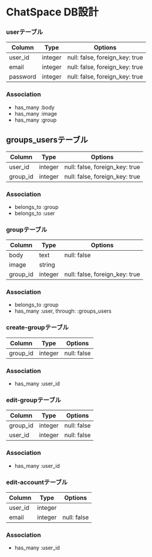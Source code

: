 # ChatSpace DB設計

### userテーブル
|Column|Type|Options|
|------|----|-------|
|user_id|integer|null: false, foreign_key: true|
|email|integer|null: false, foreign_key: true|
|password|integer|null: false, foreign_key: true|
### Association
- has_many :body
- has_many :image
- has_many :group

## groups_usersテーブル
|Column|Type|Options|
|------|----|-------|
|user_id|integer|null: false, foreign_key: true|
|group_id|integer|null: false, foreign_key: true|
### Association
- belongs_to :group
- belongs_to :user

### groupテーブル
|Column|Type|Options|
|------|----|-------|
|body|text|null: false|
|image|string||
|group_id|integer|null: false, foreign_key: true|
### Association
- belongs_to :group
- has_many :user, through: :groups_users

### create-groupテーブル
|Column|Type|Options|
|------|----|-------|
|group_id|integer|null: false|

### Association
- has_many :user_id

### edit-groupテーブル
|Column|Type|Options|
|------|----|-------|
|group_id|integer|null: false|
|user_id|integer|null: false|
### Association
- has_many :user_id

### edit-accountテーブル
|Column|Type|Options|
|------|----|-------|
|user_id|integer||
|email|integer|null: false|
### Association
- has_many :user_id





